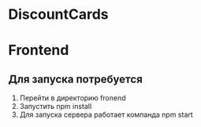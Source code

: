 # DiscountCards
Frontend
=====================
## Для запуска потребуется
1. Перейти в директорию fronend
2. Запустить npm install
3. Для запуска сервера работает компанда npm start
